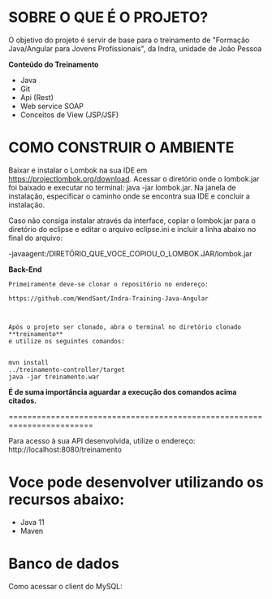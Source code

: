 **SOBRE O QUE É O PROJETO?**
========================================================================
O objetivo do projeto é servir de base para o treinamento de "Formação Java/Angular para Jovens Profissionais", da Indra, unidade de João Pessoa

**Conteúdo do Treinamento**

- Java
- Git
- Api (Rest)
- Web service SOAP
- Conceitos de View (JSP/JSF)


**COMO CONSTRUIR O AMBIENTE**
========================================================================

Baixar e instalar o Lombok na sua IDE em https://projectlombok.org/download.
Acessar o diretório onde o lombok.jar foi baixado e executar no terminal: java -jar lombok.jar.
Na janela de instalação, especificar o caminho onde se encontra sua IDE e concluir a instalação.

Caso não consiga instalar através da interface, copiar o lombok.jar para o diretório do eclipse e editar o arquivo eclipse.ini e incluir a linha abaixo no final do arquivo:

-javaagent:/DIRETÓRIO_QUE_VOCE_COPIOU_O_LOMBOK.JAR/lombok.jar

**Back-End**

	Primeiramente deve-se clonar o repositório no endereço:
	
	https://github.com/WendSant/Indra-Training-Java-Angular
	
	
	
	Após o projeto ser clonado, abra o terminal no diretório clonado **treinamento**
	e utilize os seguintes comandos:

	
	mvn install
	../treinamento-controller/target
	java -jar treinamento.war
	
	
**É de suma importância aguardar a execução dos comandos acima citados.**

========================================================================


Para acesso à sua API desenvolvida, utilize o endereço: http://localhost:8080/treinamento




Voce pode desenvolver utilizando os recursos abaixo:
========================================================================
- Java 11
- Maven

Banco de dados
==========================================================================

Como acessar o client do MySQL:

